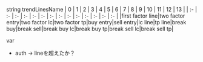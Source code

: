 string trendLinesName
| 0 | 1 | 2 | 3 | 4 | 5 | 6 | 7 | 8 | 9 | 10 | 11 | 12 | 13 |
| :- | :- | :- | :- | :- | :- | :- | :- | :- | :- | :- | :- | :- | :- |
|first factor line|two factor entry|two factor lc|two factor tp|buy entry|sell entry|lc line|tp line|break buy|break sell|break buy lc|break buy tp|break sell lc|break sell tp|

var
- auth -> lineを超えたか？